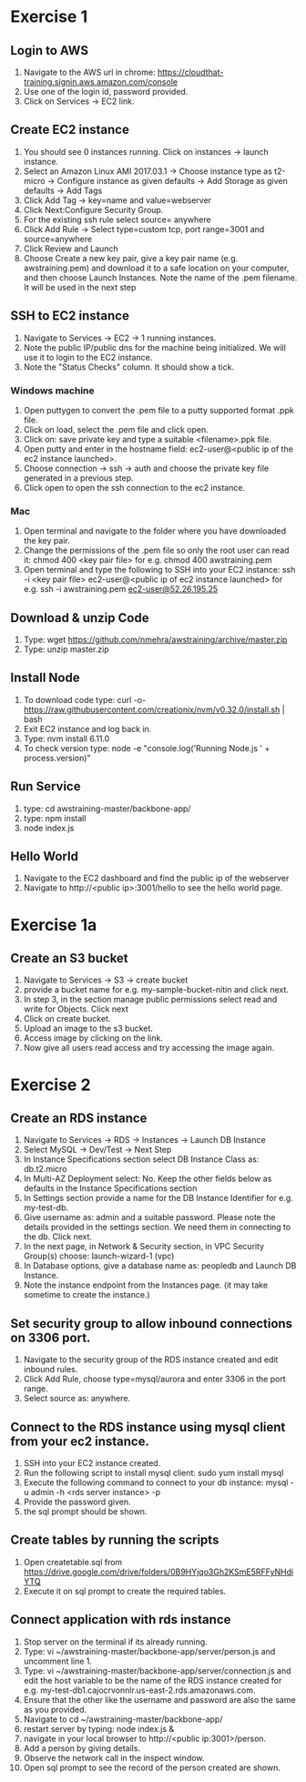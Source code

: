 # Exercise 1
## Login to AWS
1. Navigate to the AWS url in chrome: https://cloudthat-training.signin.aws.amazon.com/console 
1. Use one of the login id, password provided.
1. Click on Services -> EC2 link.

## Create EC2 instance
1. You should see 0 instances running. Click on instances -> launch instance.
1. Select an Amazon Linux AMI 2017.03.1 -> Choose instance type as t2-micro -> Configure instance as given defaults -> Add Storage as given defaults -> Add Tags
1. Click Add Tag -> key=name and value=webserver 
1. Click Next:Configure Security Group.
1. For the existing ssh rule select source= anywhere
1. Click Add Rule -> Select type=custom tcp, port range=3001 and source=anywhere
1. Click Review and Launch
1. Choose Create a new key pair, give a key pair name (e.g. awstraining.pem) and download it to a safe location on your computer, and then choose Launch Instances. Note the name of the .pem filename. It will be used in the next step

## SSH to EC2 instance
1. Navigate to Services -> EC2 -> 1 running instances.
1. Note the public IP/public dns for the machine being initialized. We will use it to login to the EC2 instance.
1. Note the "Status Checks" column. It should show a tick.

### Windows machine
1. Open puttygen to convert the .pem file to a putty supported format .ppk file.
1. Click on load, select the .pem file and click open.
1. Click on: save private key and type a suitable \<filename\>.ppk file.
1. Open putty and enter in the hostname field: ec2-user@\<public ip of the ec2 instance launched\>.
1. Choose connection -> ssh -> auth and choose the private key file generated in a previous step.
1. Click open to open the ssh connection to the ec2 instance.

### Mac
1. Open terminal and navigate to the folder where you have downloaded the key pair.
1. Change the permissions of the .pem file so only the root user can read it:
chmod 400 \<key pair file\>
for e.g. chmod 400 awstraining.pem
1. Open terminal and type the following to SSH into your EC2 instance:
ssh -i \<key pair file\> ec2-user@\<public ip of ec2 instance launched\>
for e.g. ssh -i awstraining.pem ec2-user@52.26.195.25

## Download & unzip Code
1. Type: wget https://github.com/nmehra/awstraining/archive/master.zip
1. Type: unzip master.zip

## Install Node 

1. To download code type: curl -o- https://raw.githubusercontent.com/creationix/nvm/v0.32.0/install.sh |  bash
1. Exit EC2 instance and log back in. 
1. Type: nvm install 6.11.0
1. To check version type: node -e "console.log('Running Node.js ' + process.version)"

## Run Service
1. type: cd awstraining-master/backbone-app/
1. type: npm install
1. node index.js

## Hello World
1. Navigate to the EC2 dashboard and find the public ip of the webserver
1. Navigate to http://\<public ip\>:3001/hello to see the hello world page.

# Exercise 1a
## Create an S3 bucket
1. Navigate to Services -> S3 -> create bucket
1. provide a bucket name for e.g. my-sample-bucket-nitin and click next. 
1. In step 3, in the section manage public permissions select read and write for Objects. Click next 
1. Click on create bucket.
1. Upload an image to the s3 bucket. 
1. Access image by clicking on the link.
1. Now give all users read access and try accessing the image again.

# Exercise 2
## Create an RDS instance
1. Navigate to Services -> RDS -> Instances -> Launch DB Instance 
1. Select MySQL -> Dev/Test -> Next Step
1. In Instance Specifications section select DB Instance Class as: db.t2.micro
1. In Multi-AZ Deployment select: No. Keep the other fields below as defaults in the Instance Specifications section
1. In Settings section provide a name for the DB Instance Identifier for e.g. my-test-db.
1. Give username as: admin and a suitable password. Please note the details provided in the settings section. We need them in connecting to the db. Click next.
1. In the next page, in Network & Security section, in VPC Security Group(s) choose: launch-wizard-1 (vpc)
1. In Database options, give a database name as: peopledb and Launch DB Instance.
1. Note the instance endpoint from the Instances page. (it may take sometime to create the instance.)
## Set security group to allow inbound connections on 3306 port.
1. Navigate to the security group of the RDS instance created and edit inbound rules.
1. Click Add Rule, choose type=mysql/aurora and enter 3306 in the port range. 
1. Select source as: anywhere.
## Connect to the RDS instance using mysql client from your ec2 instance.
1. SSH into your EC2 instance created.
1. Run the following script to install mysql client: sudo yum install mysql 
1. Execute the following command to connect to your db instance: mysql -u admin  -h \<rds server instance\> -p
1. Provide the password given.
1. the sql prompt should be shown.

## Create tables by running the scripts
1. Open createtable.sql from https://drive.google.com/drive/folders/0B9HYjqo3Gh2KSmE5RFFyNHdiYTQ 
1. Execute it on sql prompt to create the required tables.

## Connect application with rds instance
1. Stop server on the terminal if its already running.
1. Type: vi ~/awstraining-master/backbone-app/server/person.js and uncomment line 1.
1. Type: vi ~/awstraining-master/backbone-app/server/connection.js and edit the host variable to be the name of the RDS instance created for e.g. my-test-db1.cajocrvonnlr.us-east-2.rds.amazonaws.com.
1. Ensure that the other like the username and password are also the same as you provided.
1. Navigate to cd ~/awstraining-master/backbone-app/
1. restart server by typing: node index.js &
1. navigate in your local browser to http://\<public ip:3001\>/person.
1. Add a person by giving details.
1. Observe the network call in the inspect window.
1. Open sql prompt to see the record of the person created are shown.
